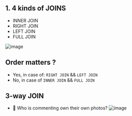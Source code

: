 ## 1. 4 kinds of JOINS
- INNER JOIN
- RIGHT JOIN
- LEFT JOIN
- FULL JOIN

![image](https://i.pinimg.com/originals/bc/0c/8b/bc0c8ba4d12051502a68bade9bba4bc5.png)

## Order matters ?
- Yes, in case of: `RIGHT JOIN` && `LEFT JOIN`
- No, in case of `INNER JOIN` && `FULL JOIN`

## 3-way JOIN
- :rocket: Who is commenting own their own photos?
![image](https://user-images.githubusercontent.com/28957748/120635261-76129580-c496-11eb-84dc-9fda71bca97a.png)
